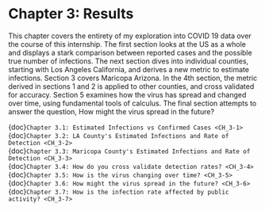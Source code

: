 Chapter 3: Results
=======================

This chapter covers the entirety of my exploration into COVID 19 data over the course of this internship. The first section looks at the US as a whole and displays a stark comparison between reported cases and the possible true number of infections. The next section dives into individual counties, starting with Los Angeles California, and derives a new metric to estimate infections. Section 3 covers Maricopa Arizona. In the 4th section, the metric derived in sections 1 and 2 is applied to other counties, and cross validated for accuracy. Section 5 examines how the virus has spread and changed over time, using fundamental tools of calculus. The final section attempts to answer the question, How might the virus spread in the future?

{doc}`Chapter 3.1: Estimated Infections vs Confirmed Cases <CH_3-1>`  
{doc}`Chapter 3.2: LA County's Estimated Infections and Rate of Detection <CH_3-2>`   
{doc}`Chapter 3.3: Maricopa County's Estimated Infections and Rate of Detection <CH_3-3>`  
{doc}`Chapter 3.4: How do you cross validate detection rates? <CH_3-4>`  
{doc}`Chapter 3.5: How is the virus changing over time? <CH_3-5>`  
{doc}`Chapter 3.6: How might the virus spread in the future? <CH_3-6>`  
{doc}`Chapter 3.7: How is the infection rate affected by public activity? <CH_3-7>`  
